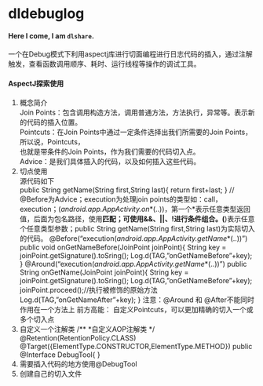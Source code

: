 # dldebuglog
#### Here I come, I am `dlshare`.
一个在Debug模式下利用aspectj库进行切面编程进行日志代码的插入，通过注解触发，查看函数调用顺序、耗时、运行线程等操作的调试工具。
#### AspectJ探索使用
1. 概念简介<br>
Join Points：包含调用构造方法，调用普通方法，方法执行，异常等。表示新的代码的插入位置。<br>
Pointcuts：在Join Points中通过一定条件选择出我们所需要的Join Points，所以说，Pointcuts，<br>
也就是带条件的Join Points，作为我们需要的代码切入点。<br>
Advice：是我们具体插入的代码，以及如何插入这些代码。<br>
2. 切点使用<br>
源代码如下<br>
public String getName(String first,String last){
	return first+last;
}
// @Before为Advice；execution为处理join points的类型如：call，execution；(*android.app.AppActivity.on**(..))，第一个*表示任意类型返回值，后面为包名路径，使用**匹配；可使用&&、||、!进行条件组合。(**)表示任意个任意类型参数；public String getName(String first,String last)为实际切入的代码。
        @Before(“execution(*android.app.AppActivity.getName**(..))”)
        public void onGetNameBefore(JoinPoint joinPoint){
            String key = joinPoint.getSignature().toSring();
            Log.d(TAG,”onGetNameBefore”+key);
        }
        @Around(“execution(*android.app.AppActivity.getName**(..))”)
        public String onGetName(JoinPoint joinPoint){
            String key = joinPoint.getSignature().toSring();
            Log.d(TAG,”onGetNameBefore”+key);
            joinPoint.proceed();//执行被修饰的原始方法
            Log.d(TAG,”onGetNameAfter”+key);
        }
注意：@Around 和 @After不能同时作用在一个方法上
前方高能：
自定义Pointcuts，可以更加精确的切入一个或多个切入点
1.	自定义一个注解类
/**
*自定义AOP注解类
*/
@Retention(RetentionPolicy.CLASS)
@Target({ElementType.CONSTRUCTOR,ElementType.METHOD})
public @Interface DebugTool{
}
2.	需要插入代码的地方使用@DebugTool
3.	创建自己的切入文件
